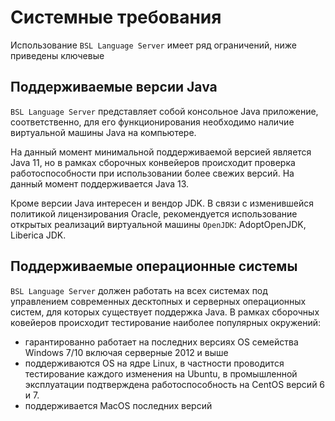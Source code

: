 # Системные требования

Использование `BSL Language Server` имеет ряд ограничений, ниже приведены ключевые

## Поддерживаемые версии Java

`BSL Language Server` представляет собой консольное Java приложение, соответственно, для его функционирования необходимо наличие виртуальной машины Java на компьютере.

На данный момент минимальной поддерживаемой версией является Java 11, но в рамках сборочных конвейеров происходит проверка работоспособности при использовании более свежих версий. На данный момент поддерживается Java 13.

Кроме версии Java интересен и вендор JDK. В связи с изменившейся политикой лицензирования Oracle, рекомендуется использование открытых реализаций виртуальной машины `OpenJDK`: AdoptOpenJDK, Liberica JDK.

## Поддерживаемые операционные системы

`BSL Language Server` должен работать на всех системах под управлением современных десктопных и серверных операционных систем, для которых существует поддержка Java. В рамках сборочных ковейеров происходит тестирование наиболее популярных окружений:

- гарантированно работает на последних версиях OS семейства Windows 7/10 включая серверные 2012 и выше
- поддерживаются OS на ядре Linux, в частности проводится тестирование каждого изменения на Ubuntu, в промышленной эксплуатации подтверждена работоспособность на CentOS версий 6 и 7.
- поддерживается MacOS последних версий
